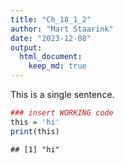```yaml
---
title: "Ch_18_1_2"
author: "Mart Staarink"
date: "2023-12-08"
output:
  html_document:
    keep_md: true
---
```


This is a single sentence.


```r
### insert WORKING code
this = 'hi'
print(this)
```

```
## [1] "hi"
```

